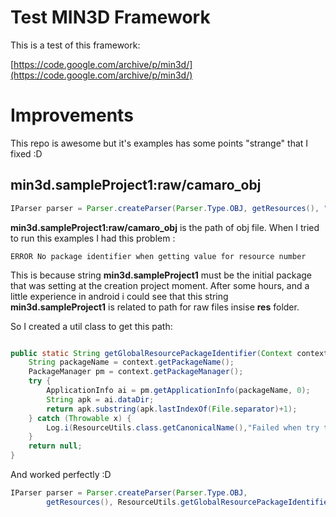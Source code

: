 Test MIN3D Framework
=================

This is a test of this framework:

[https://code.google.com/archive/p/min3d/](https://code.google.com/archive/p/min3d/)


# Improvements

This repo is awesome but it's examples has some points "strange" that I fixed :D

## min3d.sampleProject1:raw/camaro_obj

```java
IParser parser = Parser.createParser(Parser.Type.OBJ, getResources(), "min3d.sampleProject1:raw/camaro_obj", true);
```

**min3d.sampleProject1:raw/camaro_obj** is the path of obj file. When I tried to run this examples I had this problem :

```
ERROR No package identifier when getting value for resource number 
```

This is because string **min3d.sampleProject1** must be the initial package that was setting at the creation project moment.
After some hours, and a little experience in android i could see that this string **min3d.sampleProject1** is related to path for raw files insise **res** folder.

So I created a util class to get this path:

```java

public static String getGlobalResourcePackageIdentifier(Context context) {
    String packageName = context.getPackageName();
    PackageManager pm = context.getPackageManager();
    try {
        ApplicationInfo ai = pm.getApplicationInfo(packageName, 0);
        String apk = ai.dataDir;
        return apk.substring(apk.lastIndexOf(File.separator)+1);
    } catch (Throwable x) {
        Log.i(ResourceUtils.class.getCanonicalName(),"Failed when try to get global package identifier");
    }
    return null;
}


```

And worked perfectly :D

```java
IParser parser = Parser.createParser(Parser.Type.OBJ,
		getResources(), ResourceUtils.getGlobalResourcePackageIdentifier(this.getBaseContext())+":raw/camaro_obj", true);
```
